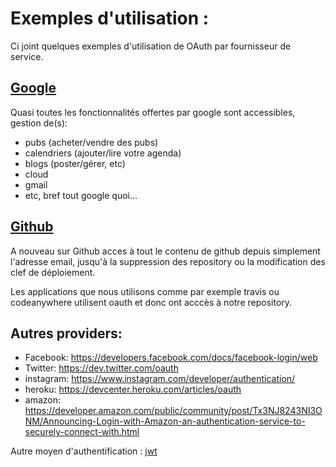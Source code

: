 #  Exemples d'utilisation :

Ci joint quelques exemples d'utilisation de OAuth par fournisseur de service.

## [Google](https://developers.google.com/identity/protocols/googlescopes)

Quasi toutes les fonctionnalités offertes par google sont accessibles, gestion de(s):
* pubs (acheter/vendre des pubs)
* calendriers (ajouter/lire votre agenda)
* blogs (poster/gérer, etc)
* cloud
* gmail
* etc, bref tout google quoi...


## [Github](https://developer.github.com/v3/oauth/)

A nouveau sur Github acces à tout le contenu de github depuis simplement l'adresse email,
jusqu'à la suppression des repository ou la modification des clef de déploiement.

Les applications que nous utilisons comme par exemple travis ou codeanywhere utilisent oauth et donc ont acccès à notre repository.

## Autres providers:

* Facebook: https://developers.facebook.com/docs/facebook-login/web
* Twitter: https://dev.twitter.com/oauth
* instagram: https://www.instagram.com/developer/authentication/
* heroku: https://devcenter.heroku.com/articles/oauth
* amazon: https://developer.amazon.com/public/community/post/Tx3NJ8243NI3ONM/Announcing-Login-with-Amazon-an-authentication-service-to-securely-connect-with.html


Autre moyen d'authentification : [jwt](./02-jwt.md)
